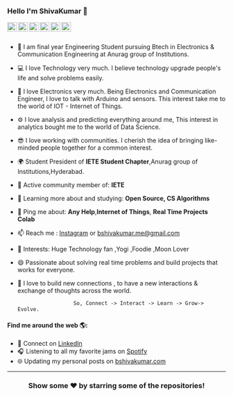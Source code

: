 ### Hello I'm ShivaKumar 👋

<a href="https://twitter.com/bshivakumar_">
  <img align="left" alt="ShivaKumar's Twitter" width="22px" src="https://cdn.jsdelivr.net/npm/simple-icons@v3/icons/twitter.svg" />
</a>
<a href="https://www.linkedin.com/in/bshivakumar1/">
  <img align="left" alt="ShivaKumar's Linkdein" width="22px" src="https://cdn.jsdelivr.net/npm/simple-icons@v3/icons/linkedin.svg" />
</a>
<a href="https://github.com/bshivakumar1/">
  <img align="left" alt="ShivaKumar's Github" width="22px" src="https://cdn.jsdelivr.net/npm/simple-icons@v3/icons/github.svg" />
</a>
<a href="https://t.me/bshivakumar">
  <img align="left" alt="ShivaKumar's Telegram" width="22px" src="https://cdn.jsdelivr.net/npm/simple-icons@v3/icons/telegram.svg" />
</a>
<a href="https://www.instagram.com/bshivakumar_/">
  <img align="left" alt="ShivaKumar's Instagram" width="22px" src="https://cdn.jsdelivr.net/npm/simple-icons@v3/icons/instagram.svg" />
</a>
<a href="https://www.facebook.com/bshivakumar.me">
  <img align="left" alt="ShivaKumar's Facebook" width="22px" src="https://cdn.jsdelivr.net/npm/simple-icons@v3/icons/facebook.svg" />
</a>


<br/>
<br/>








- 🏢 I am final year Engineering Student pursuing Btech in Electronics & Communication Engineering at Anurag group of Institutions.
- 💻 I love Technology very much. I believe technology upgrade people's life and solve problems easily.
- 🚀 I love Electronics very much. Being Electronics and Communication Engineer, I love to talk with Arduino and sensors. This interest take me to the world of IOT - Internet of Things.
- ⚙️ I love analysis and predicting everything around me, This interest in analytics bought me to the world of Data Science.
- 😎 I love working with communities. I cherish the idea of bringing like-minded people together for a common interest.
- 🌍 Student President of **IETE Student Chapter**,Anurag group of Institutions,Hyderabad.
- 💅 Active community member of: **IETE**
- 🌱 Learning more about and studying: **Open Source, CS Algorithms**
- 💬 Ping me about:  **Any Help**,**Internet of Things**, **Real Time Projects Colab**
- 📫 Reach me : <a href="https://www.instagram.com/bshivakumar_/">Instagram</a> or bshivakumar.me@gmail.com
- 💜 Interests: Huge Technology fan ,Yogi ,Foodie ,Moon Lover
- 😄 Passionate about solving real time problems and build projects that works for everyone.
- 🦋 I love to build new connections , to have a new interactions & exchange of thoughts across the world.

                        So, Connect -> Interact -> Learn -> Grow-> Evolve.
                        
#### Find me around the web 🌎:
- 💼 Connect on <a href="https://www.linkedin.com/in/bshivakumar1/">LinkedIn</a>
- 🎧 Listening to all my favorite jams on <a href="https://open.spotify.com/user/h3e8pvwqy6p9e1vxi5l509lfb">Spotify</a>
- 🌐 Updating my personal posts on <a href="https://www.instagram.com/bshivakumar_/">bshivakumar.com</a>


---

<div align="center">
  
### Show some ❤️ by starring some of the repositories!

</div>

